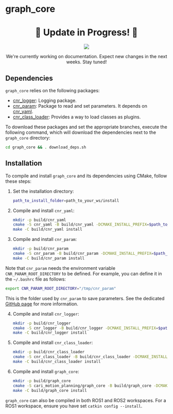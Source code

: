 # graph_core
<h1 align="center">🚧 Update in Progress! 🚧</h1>
<p align="center">
  <img src="https://img.shields.io/badge/Status-Updating-blue?style=for-the-badge&logo=github">
</p>
<p align="center">
  We're currently working on documentation. Expect new changes in the next weeks. Stay tuned!
</p>


## Dependencies

`graph_core` relies on the following packages:

- [cnr_logger](https://github.com/CNR-STIIMA-IRAS/cnr_logger): Logging package.
- [cnr_param](https://github.com/CNR-STIIMA-IRAS/cnr_param): Package to read and set parameters. It depends on [cnr_yaml](https://github.com/CNR-STIIMA-IRAS/cnr_yaml).
- [cnr_class_loader](https://github.com/JRL-CARI-CNR-UNIBS/cnr_class_loader): Provides a way to load classes as plugins.

To download these packages and set the appropriate branches, execute the following command, which will download the dependencies next to the `graph_core` directory:
```bash
cd graph_core && . download_deps.sh
```

## Installation

To compile and install `graph_core` and its dependencies using CMake, follow these steps:

1. Set the installation directory:
    ```bash
    path_to_install_folder=path_to_your_ws/install
    ```

2. Compile and install `cnr_yaml`:
    ```bash
    mkdir -p build/cnr_yaml
    cmake -S cnr_yaml -B build/cnr_yaml -DCMAKE_INSTALL_PREFIX=$path_to_install_folder
    make -C build/cnr_yaml install
    ```

3. Compile and install `cnr_param`:
    ```bash
    mkdir -p build/cnr_param
    cmake -S cnr_param -B build/cnr_param -DCMAKE_INSTALL_PREFIX=$path_to_install_folder -DCOMPILE_MAPPED_FILE_MODULE=ON
    make -C build/cnr_param install
    ```

Note that `cnr_param` needs the environment variable `CNR_PARAM_ROOT_DIRECTORY` to be defined. For example, you can define it in the `~/.bashrc` file as follows:

```bash
export CNR_PARAM_ROOT_DIRECTORY="/tmp/cnr_param"
```
This is the folder used by `cnr_param` to save parameters. See the dedicated [GitHub page](https://github.com/CNR-STIIMA-IRAS/cnr_param) for more information.

4. Compile and install `cnr_logger`:
    ```bash
    mkdir -p build/cnr_logger
    cmake -S cnr_logger -B build/cnr_logger -DCMAKE_INSTALL_PREFIX=$path_to_install_folder -DUSE_ROS1=False -DCOMPILE_EXAMPLE=True -DENABLE_TESTING=True
    make -C build/cnr_logger install
    ```

5. Compile and install `cnr_class_loader`:
    ```bash
    mkdir -p build/cnr_class_loader
    cmake -S cnr_class_loader -B build/cnr_class_loader -DCMAKE_INSTALL_PREFIX=$path_to_install_folder
    make -C build/cnr_class_loader install
    ```

6. Compile and install `graph_core`:
    ```bash
    mkdir -p build/graph_core
    cmake -S cari_motion_planning/graph_core -B build/graph_core -DCMAKE_INSTALL_PREFIX=$path_to_install_folder
    make -C build/graph_core install
    ```

`graph_core` can also be compiled in both ROS1 and ROS2 workspaces. For a ROS1 workspace, ensure you have set `catkin config --install`.